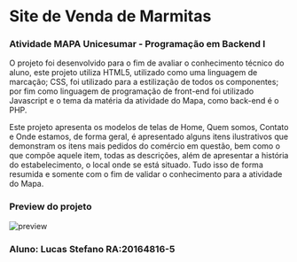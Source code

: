 # Site de Venda de Marmitas

### Atividade MAPA Unicesumar - Programação em Backend I

O projeto foi desenvolvido para o fim de avaliar o conhecimento técnico do aluno, este projeto utiliza HTML5, utilizado como uma linguagem de marcação; CSS, foi utilizado para a estilização de todos os componentes; por fim como linguagem de programação de front-end foi utilizado Javascript e o tema da matéria da atividade do Mapa, como back-end é o PHP.

Este projeto apresenta os modelos de telas de Home, Quem somos, Contato e Onde estamos, de forma geral, é apresentado alguns itens ilustrativos que demonstram os itens mais pedidos do comércio em questão, bem como o que compõe aquele item, todas as descrições, além de apresentar a história do estabelecimento, o local onde se está situado. Tudo isso de forma resumida e somente com o fim de validar o conhecimento para a atividade do Mapa.

### Preview do projeto

![preview](https://user-images.githubusercontent.com/70994509/184059825-a36f8d1c-98e2-464e-9449-932061e39500.png)

### Aluno: Lucas Stefano RA:20164816-5
